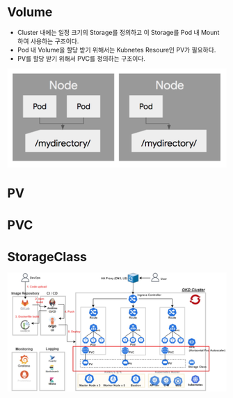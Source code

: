 # Volume
- Cluster 내에는 일정 크기의 Storage를 정의하고 이 Storage를 Pod 내 Mount 하여 사용하는 구조이다.
- Pod 내 Volume을 할당 받기 위해서는 Kubnetes Resoure인 PV가 필요하다.
- PV를 할당 받기 위해서 PVC를 정의하는 구조이다.


![캡처](/images/pod-volume.png)

# PV 

# PVC

# StorageClass

![캡처](/images/pod-storage.jpg)